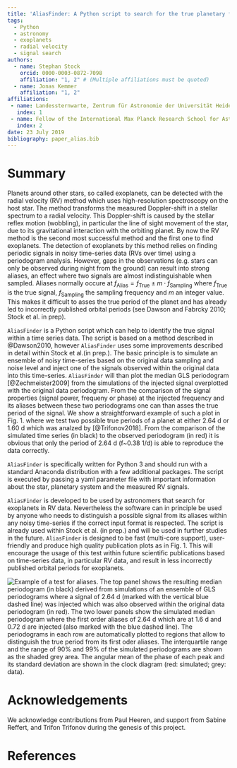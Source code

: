 ```yaml
---
title: 'AliasFinder: A Python script to search for the true planetary frequency within radial velocity data'
tags:
  - Python
  - astronomy
  - exoplanets
  - radial velocity
  - signal search
authors:
  - name: Stephan Stock
    orcid: 0000-0003-0872-7098
    affiliation: "1, 2" # (Multiple affiliations must be quoted)
  - name: Jonas Kemmer
    affiliation: "1, 2"
affiliations:
 - name: Landessternwarte, Zentrum für Astronomie der Universität Heidelberg, Königstuhl 12, 69117 Heidelberg, Germany 
   index: 1
 - name: Fellow of the International Max Planck Research School for Astronomy and Cosmic Physics at the University of Heidelberg (IMPRS-HD)
   index: 2
date: 23 July 2019
bibliography: paper_alias.bib
---
```


# Summary

Planets around other stars, so called exoplanets, can be detected with the radial 
velocity (RV) method which uses high-resolution spectroscopy on the host star. The method transforms the 
measured Doppler-shift in a stellar spectrum to a radial velocity. 
This Doppler-shift is caused by the stellar reflex motion (wobbling),
in particular the line of sight movement of the star, due to its gravitational interaction with the orbiting planet.
By now the RV method is the second most successful method and the first one to find exoplanets. 
The detection of exoplanets by this method relies 
on finding periodic signals in noisy time-series data (RVs over time) using a periodogram analysis.
However, gaps in the observations (e.g. stars can only be observed during night from the ground) 
can result into strong aliases, an effect where two signals are almost indistinguishable when sampled. Aliases 
normally occure at $f_{\text{Alias}}=f_{\text{True}}\pm m \cdot f_{\text{Sampling}}$ where $f_{\text{True}}$
is the true signal, $f_{\text{Sampling}}$ the sampling frequency and $m$ an integer value.
This makes it difficult to asses the true period of the planet and has already led to incorrectly published
orbital periods (see Dawson and Fabrcky 2010; Stock et al. in prep).

``AliasFinder`` is a Python script which can help to identify the true signal within a time series data.
The script is based on a method described in @Dawson2010, however ``AliasFinder`` uses some improvements described
in detail within Stock et al.(in prep.). The basic principle is to simulate an ensemble of noisy time-series based on the 
original data sampling and noise level and inject one of the signals observed within the original data into this time-series.
 ``AliasFinder`` will than plot the median GLS periodogram [@Zechmeister2009] from the simulations of the injected
signal overplotted with the original data periodogram. From the comparison of the signal properties (signal power, 
frequeny or phase) at the injected frequency and its aliases between these two periodograms one can 
than asses the true period of the signal. We show a straightforward example of such a plot in Fig. 1. where we test two possible true periods of a 
planet at either 2.64 d or 1.60 d which was analzed by [@Trifonov2018]. From the comparison of the simulated time series (in black) to the observed periodogram (in red) it is obvious that only the period of 2.64 d (f~0.38 1/d) is able to reproduce the data correctly.

``AliasFinder`` is specifically written for Python 3 and should run with a standard Anaconda distribution 
with a few additional packages. The script is executed by passing a yaml parameter file with important information 
about the star, planetary system and the measured RV signals.  

``AliasFinder`` is developed to be used by astronomers that search for exoplanets in RV data. Nevertheless 
the software can in principle be used by anyone who needs to distinguish a possible signal from its aliases
within any noisy time-series if the correct input format is respected. The script is already
used within Stock et al. (in prep.) and will be used in further studies in the future. 
``AliasFinder`` is designed to be fast (multi-core support), user-friendly and produce high quality publication plots as in Fig. 1. 
This will encourage the usage of this test within future scientific publications based on time-series data, 
in particular RV data, and result in less incorrectly published orbital periods for exoplanets.

![Example of a test for aliases. The top panel shows the resulting median periodogram (in black) derived from simulations of an ensemble of GLS periodograms where a signal of 2.64 d (marked with the vertical blue dashed line) was injected which was also observed within the original data periodogram (in red).
The two lower panels show the simulated median periodogram where the first order aliases of 2.64 d which are at 1.6 d and 0.72 d are injected (also marked with the blue dashed line). The periodograms in each row are automatically plotted to regions that allow to distinguish the true period from its first oder aliases. The interquartile range and the range of 90\% and 99\% of the simulated periodograms are shown as the shaded grey area.
The angular mean of the phase of each peak and its standard deviation
are shown in the clock diagram (red: simulated; grey: data).](example2.png) 

# Acknowledgements

We acknowledge contributions from Paul Heeren, and support from Sabine Reffert,
and Trifon Trifonov during the genesis of this project.

# References
